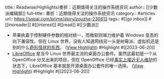 title:: Readwise/Highlights/奏折：近期值得关注的操作系统资讯
author:: [[少数派编辑部]]
full-title:: 奏折：近期值得关注的操作系统资讯
category:: #articles
url:: https://sspai.com/prime/story/zouzhe-230613
tags:: #[[go inbox]] #[[inoreader]] #[[interest]] #[[read]] #[[少数派]]

- 苹果执着于控制硬件参数的相对统一，而微软则竭力维护着 Windows 变态的向下兼容性。但在 Linux 世界，没有人知道网线另一头是树莓派、虚拟机还是别的什么[奇形怪状的东西](https://en.wikipedia.org/wiki/List_of_Linux-supported_computer_architectures)。 ([View Highlight](https://read.readwise.io/read/01h3bsbvz1emg33mmbxr3fgkbt)) #Highlight #[[2023-06-20]]
- [LibreOffice](https://libreoffice.org/) 是当今 Linux 世界最主流的桌面办公套件。虽然这最初是一个从 OpenOffice 分叉出来的项目，但在 OpenOffice 已经[事实上接近无人维护](https://www.zdnet.com/article/openoffice-is-dead-long-live-libreoffice/)的状态下，LibreOffice 基本就是开源桌面办公套件的唯一选择。 ([View Highlight](https://read.readwise.io/read/01h3bsdnbwf52bvwex4pvk5d1h)) #Highlight #[[2023-06-20]]